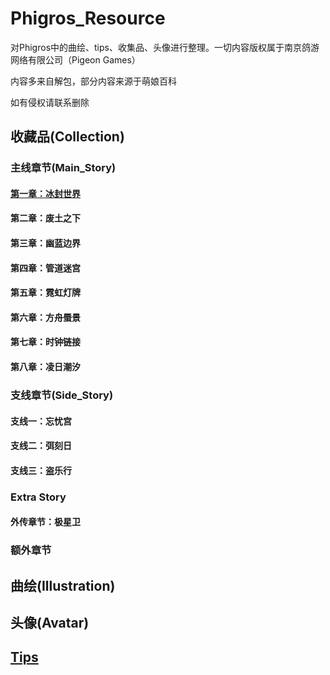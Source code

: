 # Phigros_Resource

对Phigros中的曲绘、tips、收集品、头像进行整理。一切内容版权属于南京鸽游网络有限公司（Pigeon Games）

内容多来自解包，部分内容来源于萌娘百科

如有侵权请联系删除

## 收藏品(Collection)

### 主线章节(Main_Story)

#### [第一章：冰封世界](https://github.com/NanLiang-Works-Inc/Phigros_Resource/blob/main/COLLECTION/COLLECTION_MainStory_Chapter1.md)

#### 第二章：废土之下

#### 第三章：幽蓝边界

#### 第四章：管道迷宫

#### 第五章：霓虹灯牌

#### 第六章：方舟蜃景

#### 第七章：时钟链接

#### 第八章：凌日潮汐

### 支线章节(Side_Story)

#### 支线一：忘忧宫

#### 支线二：弭刻日

#### 支线三：盗乐行

### Extra Story

#### 外传章节：极星卫

### 额外章节

## 曲绘(Illustration)

## 头像(Avatar)

## [Tips](https://github.com/NanLiang-Works-Inc/Phigros_Resource/blob/main/TIPS/TIPS.md)